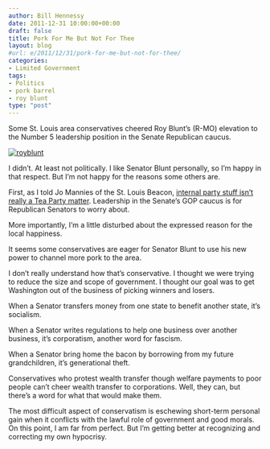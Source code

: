 ```yaml
---
author: Bill Hennessy
date: 2011-12-31 10:00:00+00:00
draft: false
title: Pork For Me But Not For Thee
layout: blog
#url: e/2011/12/31/pork-for-me-but-not-for-thee/
categories:
- Limited Government
tags:
- Politics
- pork barrel
- roy blunt
type: "post"
---
```


Some St. Louis area conservatives cheered Roy Blunt’s (R-MO) elevation to the Number 5 leadership position in the Senate Republican caucus.

[![royblunt](https://hennessysview.com/wp-content/uploads/2011/12/royblunt_thumb.jpg)
](https://hennessysview.com/wp-content/uploads/2011/12/royblunt.jpg)

I didn’t. At least not politically. I like Senator Blunt personally, so I’m happy in that respect. But I’m not happy for the reasons some others are.

First, as I told Jo Mannies of the St. Louis Beacon, [internal party stuff isn’t really a Tea Party matter](https://www.stlbeacon.org/voices/blogs/political-blogs/dc-backroom/114804-blunt-wins-no-5-senate-gop-leadership-post). Leadership in the Senate’s GOP caucus is for Republican Senators to worry about. 

More importantly, I’m a little disturbed about the expressed reason for the local happiness.

It seems some conservatives are eager for Senator Blunt to use his new power to channel more pork to the area. 

I don’t really understand how that’s conservative. I thought we were trying to reduce the size and scope of government. I thought our goal was to get Washington out of the business of picking winners and losers. 

When a Senator transfers money from one state to benefit another state, it’s socialism. 

When a Senator writes regulations to help one business over another business, it’s corporatism, another word for fascism. 

When a Senator bring home the bacon by borrowing from my future grandchildren, it’s generational theft.

Conservatives who protest wealth transfer though welfare payments to poor people can’t cheer wealth transfer to corporations. Well, they can, but there’s a word for what that would make them.

The most difficult aspect of conservatism is eschewing short-term personal gain when it conflicts with the lawful role of government and good morals. On this point, I am far from perfect. But I’m getting better at recognizing and correcting my own hypocrisy.
